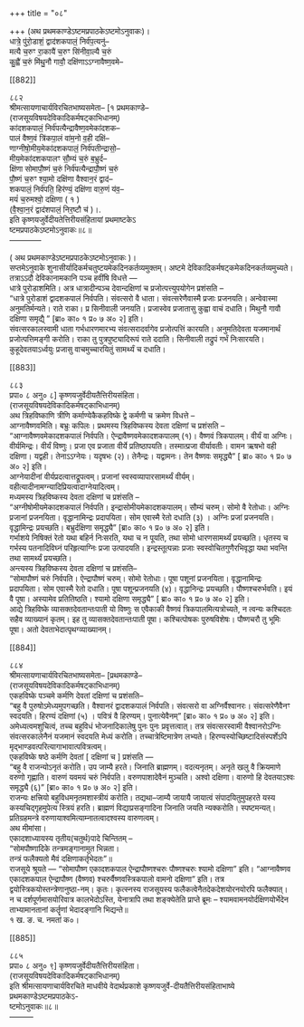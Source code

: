 +++
title = "०८"

+++
(अथ प्रथमकाण्डेऽष्टमप्रपाठकेऽष्टमोऽनुवाकः)।  
धात्रे॒ पु॑रो॒डाशं॒ द्वाद॑शकपालं॒ निर्व॑प॒त्यनु॑–  
मत्यै च॒रुꣳ रा॒कायै॑ च॒रुꣳ सि॑नीवा॒ल्यै च॒रुं  
कु॒ह्वै॑ च॒रुं मि॑थु॒नौ गावौ॒ दक्षि॑णाऽऽग्नावैष्ण॒वमे–

[[882]]

८८२  
श्रीमत्सायणाचार्यविरचितभाष्यसमेता– [१ प्रथमकाण्डे–  
(राजसूयविषयदेविकादिकर्मषट्काभिधानम्)  
का॑दशकपालं॒ निर्व॑पत्यैन्द्रावैष्ण॒वमेका॑दशक–  
पालं वैष्ण॒वं त्रि॑कपा॒लं वा॑म॒नो व॒ही दक्षि॑–  
णाग्नीषो॒मीय॒मेका॑दशकपालं॒ निर्व॑पतीन्द्रासो॒–  
मीय॒मेका॑दशकपालꣳ सौ॒म्यं च॒रुं ब॒भ्रुर्द–  
क्षि॑णा सोमापौ॒ष्णं च॒रुं निर्व॑पत्यैन्द्रापौ॒ष्णं च॒रुं  
पौ॒ष्णं च॒रुꣳ श्या॒मो दक्षि॑णा वैश्वान॒रं द्वाद॑–  
शकपालं॒ निर्व॑पति॒ हिर॑ण्यं॒ दक्षि॑णा वारु॒णं य॑व॒–  
मयं॑ च॒रुमश्वो॒ दक्षिणा ( १ )  
(वै॒श्वा॒न॒रं द्वाद॑शपालं॒ निर॒ष्टौ च॑ )।.  
इति कृष्णयजुर्वेदीयतेत्तिरीयसंहितायां प्रथमाष्टकेऽ  
ष्टमप्रपाठकेऽष्टमोऽनुवाकः॥८॥  
––––––––

( अथ प्रथमकाण्डेऽष्टमप्रपाठकेऽष्टमोऽनुवाकः )।  
सप्तमेऽनुवाके शुनासीर्यादिकर्मचतुष्टयमेकदिनकर्तव्यमुक्तम्। अष्टमे देविकादिकर्मषट्कमेकदिनकर्तव्यमुच्यते।  
तत्राऽऽदौ देविकानामकानि पञ्च हवींषि विधत्ते —  
धात्रे पुरोडाशमिति। अत्र धात्रादीन्पञ्च देवान्दक्षिणां च प्रजोत्पत्त्युपयोगेन प्रशंसति –  
“धात्रे पुरोडाशं द्वादशकपालं निर्वपति। संवत्सरो वै धाता। संवत्सरेणैवास्मै प्रजाः प्रजनयति। अन्वेवास्मा अनुमतिर्मन्यते। राते राका। प्र सिनीवाली जनयति। प्रजास्वेव प्रजातासु कुह्वा वाचं दधाति। मिथुनौ गावौ दक्षिणा समृद्यै् ” [ब्रा० का० १ प्र० ७ अ० २] इति।  
संवत्सरकालस्वामी धाता गर्भधारणमारभ्य संवत्सरादर्वागेव प्रजोत्पत्तिं कारयति। अनुमतिदेवता यजमानार्थं प्रजोत्पत्तिमङ्गी करोति। राका तु पुत्रपुष्ट्यादिरूपं राते ददाति। सिनीवाली तद्रुपं गर्भं निःसारयति। कुहूदेवतयाऽर्ध्वयुः प्रजासु वाचमुच्‍चारयितुं सामर्थ्यं च दधाति।

[[883]]

८८३  
प्रपा० ८ अनु० ८] कृष्णयजुर्वेदीयतैत्तिरीयसंहिता।  
(राजसूयविषयदेविकादिकर्मषट्काभिधानम्)  
अथ त्रिहविष्काणि त्रीणि कर्माण्येकैकहविष्के द्वे कर्मणी च क्रमेण विधत्ते –  
आग्नावैष्णवमिति। बभ्रुः कपिलः। प्रथमस्य त्रिहविष्कस्य देवता दक्षिणां च प्रशंसति –  
“आग्नावैष्णवमेकादशकपालं निर्वपति। ऐन्द्रावैष्णवमेकादशकपालम् (१)। वैष्णवं त्रिकपालम्। वीर्यं वा अग्निः। वीर्यमिन्द्रः। वीर्यं विष्णुः। प्रजा एव प्रजाता वीर्ये प्रतिष्ठापयति। तस्मात्प्रजा वीर्यावतीः। वामन ऋषभो वही दक्षिणा। यद्वही। तेनाऽऽग्नेयः। यदृषभः (२)। तेनैन्द्रः। यद्वामनः। तेन वैष्णवः समृद्ध्यै” [ ब्रा० का० १ प्र० ७ अ० २] इति।  
आग्नेयादीनां वीर्यप्रदत्वात्तद्रूपत्वम्। प्रजानां स्वस्वव्यापारसामर्थ्यं वीर्यम्। वहीत्यादीनामग्न्यादिप्रियत्वादाग्नेयादित्वम्।  
मध्यमस्य त्रिहविष्कस्य देवता दक्षिणां च प्रशंसति –  
“अग्नीषोमीयमेकादशकपालं निर्वपति। इन्द्रासोमीयमेकादशकपालम्। सौम्यं चरुम्। सोमो वै रेतोधाः। अग्निः प्रजानां प्रजनयिता। वृद्धानामिन्द्रः प्रदापयिता। सोम एवास्मै रेतो दधाति (३) । अग्निः प्रजां प्रजनयति। वृद्धामिन्द्रः प्रयच्छति। बभ्रुर्दक्षिणा समृद्ध्यै” [ब्रा० का० १ प्र० ७ अ० २] इति।  
गर्भाशये निषिक्तं रेतो यथा बहिर्न निःसरति, यथा च न पूयति, तथा सोमो धारणसामर्थ्यं प्रयच्छति। धृतस्य च गर्भस्य पतनादिविघ्नं परिहृत्याग्निः प्रजा उत्पादयति। इन्द्रस्तूत्पन्नाः प्रजाः स्वस्वोचितगुणैरभिवृद्धा यथा भवन्ति तथा सामर्थ्यं प्रयच्छति।  
अन्त्यस्य त्रिहविष्कस्य देवता दक्षिणां च प्रशंसति–  
“सोमापौष्णं चरुं निर्वपति। ऐन्द्रापौष्णं चरुम्। सोमो रेतोधाः। पूषा पशूनां प्रजनयिता। वृद्धानामिन्द्रः प्रदापयिता। सोम एवास्मै रेतो दधाति। पूषा पशून्प्रजनयति (४)। वृद्धानिन्द्रः प्रयच्छति। पौष्णश्चरुर्भवति। इयं वै पूषा। अस्यामेव प्रतितिष्ठति। श्यामो दक्षिणा समृद्ध्यै” [ ब्रा० का० १ प्र० ७ अ० २] इति।  
आद्ये त्रिहविष्के व्यासक्तदेवतान्तःपाती यो विष्णुः स एवैकाकी वैष्णवं त्रिकपालमित्यत्रोच्यते, न त्वन्यः कश्चिदतः सहैव व्याख्यानं कृतम्। इह तु व्यासक्तदेवतान्तःपाती पूषा। कश्चित्पोषकः पुरुषविशेषः। पौष्णचरौ तु भूमिः पूषा। अतो देवताभेदात्पृथग्व्याख्यानम्।

[[884]]

८८४  
श्रीमत्सायणाचार्यविरचितभाष्यसमेता– [प्रथमकाण्डे–  
(राजसूयविषयदेविकादिकर्मषट्काभिधानम्)  
एकहविष्के पञ्चमे कर्मणि देवतां दक्षिणां च प्रशंसति–  
“बहु वै पुरुषोऽमेध्यमुपगच्छति। वैश्वानरं द्वादशकपालं निर्वपति। संवत्सरो वा अग्निर्वैश्वानरः। संवत्सरेणैवैनꣳ स्वदयति। हिरण्यं दक्षिणां (५) । पवित्रं वै हिरण्यम्। पुनात्येवैनम्” [ब्रा० का० १ प्र० ७ अ० २] इति।  
अमेध्यत्वमशुचित्वं, तच्च बहुविधं भोजनादिकालेषु पुनः पुनः प्रवृत्तत्वात्। तत्र संवत्सरस्वामी वैश्वानरोऽग्निः संवत्सरकालेनैनं यजमानं स्वदयति मेध्यं करोति। तच्‍चात्रेष्टिमात्रेण लभ्यते। हिरण्यस्योच्छिष्टादिसंस्पर्शेऽपि मृद्भाण्डवत्परित्यागाभावात्पवित्रत्वम्।  
एकहविष्के षष्ठे कर्मणि देवतां [ दक्षिणां च ] प्रशंसति —  
“बहु वै राजन्योऽनृतं करोति। उप जाम्यै हरते। जिनाति ब्राह्मणम्। वदत्यनृतम्। अनृते खलु वै क्रियमाणे वरुणो गृह्णाति। वारुणं यवमयं चरुं निर्वपति। वरुणपाशादेवैनं मुञ्चति। अश्वो दक्षिणा। वारुणो हि देवतयाऽश्वः समृद्ध्यै (६)” [ब्रा० का० १ प्र० ७ अ० २] इति।  
राजन्यः क्षत्त्रियो बहुविधमनृतमशास्त्रीयं करोति। तद्यथा–जाम्यै जायायै जायात्वं संपादयितुमुपहरते यस्य कस्यचिद्गृहमुपेत्य स्त्रियं हरति। ब्राह्मणं विद्याप्रसङ्गादिना जिनाति जयति न्यक्‍करोति। स्पष्टमन्यत्। प्रतिग्रहमन्त्रे वरुणायाश्वमित्याम्नातत्वादश्वस्य वारुणत्वम्।  
अथ मीमांसा।  
एकादशाध्यायस्य तृतीय(चतुर्थ)पादे चिन्तितम् –  
“सोमपौष्णादिके तन्त्रमङ्गानामुत भिन्नता।  
तन्त्रं फलैक्यतो मैवं दक्षिणाकर्तृभेदतः”॥  
राजसूये श्रूयते — “सोमापौष्ण एकादशकपाल ऐन्द्रापौष्णश्चरुः पौष्णश्चरुः श्यामो दक्षिणा” इति। “आग्नावैष्णव एकादशकपाल ऐन्द्रापौष्ण (वैष्णव) श्चरुर्वैष्णवस्त्रिकपालो वामनो दक्षिणा” इति। तत्र द्वयोस्त्रिकयोस्तन्त्रेणानुष्ठा-नम्। कृतः। कृत्स्नस्य राजसूयस्य फलैकत्वेनैतदेकदेशयोरनयोरपि फलैक्यात्। न च दर्शपूर्णमासयोरिवात्र कालभेदोऽस्ति, येनात्रापि तथा शङ्क्येतेति प्राप्ते ब्रूमः – श्यामवामनयोर्दक्षिणयोर्भेदेन ताभ्यामानतानां कर्तॄणां भेदादङ्गानि भिद्यन्ते॥  
१ ख. ङ. च. नमतां क०।

[[885]]

८८५  
प्रपा० ८ अनु० ९] कृष्णयजुर्वेदीयतैत्तिरीयसंहिता।  
(राजसूयविषयदेविकादिकर्मषट्काभिधानम्)  
इति श्रीमत्सायणाचार्यविरचिते माधवीये वेदार्थप्रकाशे कृष्णयजुर्वे-दीयतैत्तिरीयसंहिताभाष्ये प्रथमकाण्डेऽष्टमप्रपाठकेऽ-  
ष्टमोऽनुवाकः॥८॥  
––––––  

